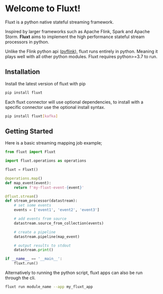 # Welcome to Fluxt!

Fluxt is a python native stateful streaming framework.

Inspired by larger frameworks such as Apache Flink, Spark and Apache Storm. **Fluxt** aims to implement the high performance stateful stream processors in python.

Unlike the Flink python api ([pyflink](https://nightlies.apache.org/flink/flink-docs-master/docs/dev/python/overview/)), fluxt runs entirely in python. Meaning it plays well with all other python modules. Fluxt requires python>=3.7 to run.

## Installation

Install the latest version of fluxt with pip

```sh
pip install fluxt
```

Each fluxt connector will use optional dependencies, to install with a specific connector use the optional install syntax.

```sh
pip install fluxt[kafka]
```

## Getting Started

Here is a basic streaming mapping job example;

```python
from fluxt import Fluxt

import fluxt.operations as operations

fluxt = Fluxt()

@operations.map()
def map_event(event):
    return f'my-fluxt-event-{event}'

@fluxt.stream()
def stream_processor(datastream):
    # set some events
    events = ['event1', 'event2', 'event3']

    # add events from source
    datastream.source_from_collection(events)

    # create a pipeline
    datastream.pipeline(map_event)

    # output results to stdout
    datastream.print()

if __name__ == '__main__':
    fluxt.run()
```

Alternatively to running the python script, fluxt apps can also be run through the cli.

```sh
fluxt run module_name --app my_fluxt_app
```